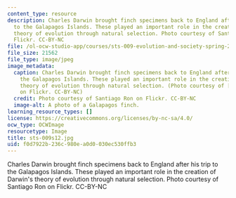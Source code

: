 ```yaml
---
content_type: resource
description: Charles Darwin brought finch specimens back to England after his trip
  to the Galapagos Islands. These played an important role in the creation of Darwin's
  theory of evolution through natural selection. Photo courtesy of Santiago Ron on
  Flickr. CC-BY-NC
file: /ol-ocw-studio-app/courses/sts-009-evolution-and-society-spring-2012/f0d7922b236c980ea0d0030ec530ffb3_sts-009s12.jpg
file_size: 21562
file_type: image/jpeg
image_metadata:
  caption: Charles Darwin brought finch specimens back to England after his trip to
    the Galapagos Islands. These played an important role in the creation of Darwin's
    theory of evolution through natural selection. (Photo courtesy of [Santiago Ron](http://www.flickr.com/photos/tiagoron/7270168492/)
    on Flickr. CC-BY-NC)
  credit: Photo courtesy of Santiago Ron on Flickr. CC-BY-NC
  image-alt: A photo of a Galapagos finch.
learning_resource_types: []
license: https://creativecommons.org/licenses/by-nc-sa/4.0/
ocw_type: OCWImage
resourcetype: Image
title: sts-009s12.jpg
uid: f0d7922b-236c-980e-a0d0-030ec530ffb3
---
```

Charles Darwin brought finch specimens back to England after his trip to the Galapagos Islands. These played an important role in the creation of Darwin's theory of evolution through natural selection. Photo courtesy of Santiago Ron on Flickr. CC-BY-NC